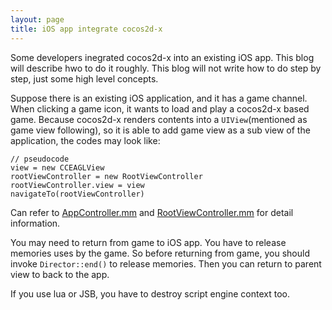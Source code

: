 ```yaml
---
layout: page
title: iOS app integrate cocos2d-x
---
```


Some developers inegrated cocos2d-x into an existing iOS app. This blog will describe hwo to do it roughly. This blog will not write how to do step by step, just some high level concepts.

Suppose there is an existing iOS application, and it has a game channel. When clicking a game icon, it wants to load and play a cocos2d-x based game. Because cocos2d-x renders contents into a `UIView`(mentioned as game view following), so it is able to add game view as a sub view of the application, the codes may look like:

```
// pseudocode
view = new CCEAGLView
rootViewController = new RootViewController
rootViewController.view = view
navigateTo(rootViewController)

```

Can refer to [AppController.mm](https://github.com/cocos2d/cocos2d-x/blob/v3/tests/cpp-empty-test/proj.ios/AppController.mm) and [RootViewController.mm](https://github.com/cocos2d/cocos2d-x/blob/v3/tests/cpp-empty-test/proj.ios/RootViewController.mm) for detail information.

You may need to return from game to iOS app. You have to release memories uses by the game. So before returning from game, you should invoke `Director::end()` to release memories. Then you can return to parent view to back to the app.

If you use lua or JSB, you have to destroy script engine context too.